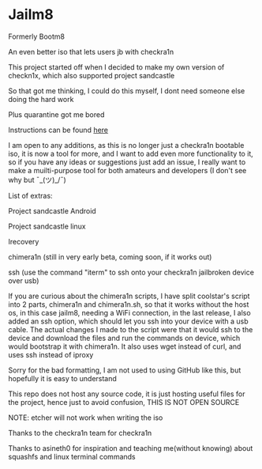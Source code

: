 # Jailm8

Formerly Bootm8

An even better iso that lets users jb with checkra1n

This project started off when I decided to make my own version of checkn1x, which also supported project sandcastle

So that got me thinking, I could do this myself, I dont need someone else doing the hard work

Plus quarantine got me bored

Instructions can be found [here](https://github.com/SarKaa/jailm8/wiki/Jailm8-wiki)


I am open to any additions, as this is no longer just a checkra1n bootable iso, it is now a tool for more, and I want to add even more functionality to it, so if you have any ideas or suggestions just add an issue, I really want to make a muilti-purpose tool for both amateurs and developers (I don't see why but ¯\_(ツ)_/¯)


List of extras:

Project sandcastle Android

Project sandcastle linux

Irecovery

chimera1n (still in very early beta, coming soon, if it works out)

ssh (use the command "iterm" to ssh onto your checkra1n jailbroken device over usb)


If you are curious about the chimera1n scripts, I have split coolstar's script into 2 parts, chimera1n and chimera1n.sh, so that it works without the host os, in this case jailm8, needing a WiFi connection, in the last release, I also added an ssh option, which should let you ssh into your device with a usb cable. The actual changes I made to the script were that it would ssh to the device and download the files and run the commands on device, which would bootstrap it with chimera1n. It also uses wget instead of curl, and uses ssh instead of iproxy

Sorry for the bad formatting, I am not used to using GitHub like this, but hopefully it is easy to understand

This repo does not host any source code, it is just hosting useful files for the project, hence just to avoid confusion, THIS IS NOT OPEN SOURCE

NOTE: etcher will not work when writing the iso

Thanks to the checkra1n team for checkra1n

Thanks to asineth0 for inspiration and teaching me(without knowing) about squashfs and linux terminal commands
